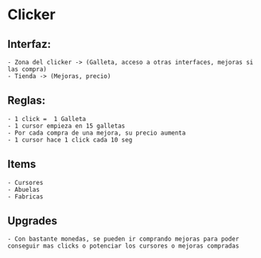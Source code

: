# Clicker

## Interfaz:
    - Zona del clicker -> (Galleta, acceso a otras interfaces, mejoras si las compra)
    - Tienda -> (Mejoras, precio)

## Reglas:
    - 1 click =  1 Galleta
    - 1 cursor empieza en 15 galletas
    - Por cada compra de una mejora, su precio aumenta
    - 1 cursor hace 1 click cada 10 seg
    
## Items
    - Cursores
    - Abuelas
    - Fabricas

## Upgrades
    - Con bastante monedas, se pueden ir comprando mejoras para poder conseguir mas clicks o potenciar los cursores o mejoras compradas
